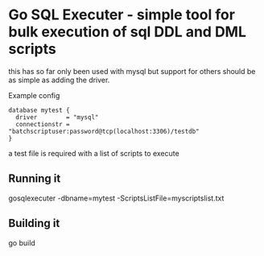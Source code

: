 # Go SQL Executer - simple tool for bulk execution of sql DDL and DML scripts

this has so far only been used with mysql but support for others should be as simple as adding the driver.

Example config
```
database mytest {
  driver        = "mysql"
  connectionstr = "batchscriptuser:password@tcp(localhost:3306)/testdb"
}
````
a test file is required with a list of scripts to execute

## Running it

gosqlexecuter -dbname=mytest -ScriptsListFile=myscriptslist.txt

## Building it

go build 